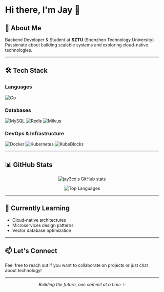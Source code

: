 # Hi there, I'm Jay 👋

## 🚀 About Me

Backend Developer & Student at **SZTU** (Shenzhen Technology University)  
Passionate about building scalable systems and exploring cloud-native technologies.

---

## 🛠️ Tech Stack

### Languages
![Go](https://img.shields.io/badge/Go-00ADD8?style=for-the-badge&logo=go&logoColor=white)

### Databases
![MySQL](https://img.shields.io/badge/MySQL-4479A1?style=for-the-badge&logo=mysql&logoColor=white)
![Redis](https://img.shields.io/badge/Redis-DC382D?style=for-the-badge&logo=redis&logoColor=white)
![Milvus](https://img.shields.io/badge/Milvus-00D4FF?style=for-the-badge&logo=milvus&logoColor=white)

### DevOps & Infrastructure
![Docker](https://img.shields.io/badge/Docker-2496ED?style=for-the-badge&logo=docker&logoColor=white)
![Kubernetes](https://img.shields.io/badge/Kubernetes-326CE5?style=for-the-badge&logo=kubernetes&logoColor=white)
![KubeBlocks](https://img.shields.io/badge/KubeBlocks-326CE5?style=for-the-badge&logoColor=white)

---

## 📊 GitHub Stats

<div align="center">

![jay3cx's GitHub stats](https://github-readme-stats.vercel.app/api?username=jay3cx&show_icons=true&theme=minimal&hide_border=true)

![Top Languages](https://github-readme-stats.vercel.app/api/top-langs/?username=jay3cx&layout=compact&theme=minimal&hide_border=true)

</div>

---

## 🌱 Currently Learning

- Cloud-native architectures
- Microservices design patterns  
- Vector database optimization

---

## 📫 Let's Connect

Feel free to reach out if you want to collaborate on projects or just chat about technology!

---

<div align="center">
  <i>Building the future, one commit at a time ✨</i>
</div>
